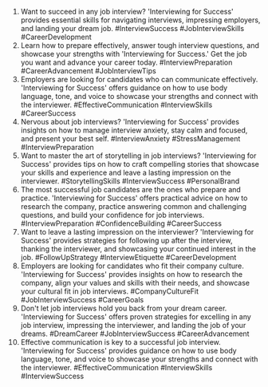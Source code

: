 1. Want to succeed in any job interview? 'Interviewing for Success' provides essential skills for navigating interviews, impressing employers, and landing your dream job. #InterviewSuccess #JobInterviewSkills #CareerDevelopment
2. Learn how to prepare effectively, answer tough interview questions, and showcase your strengths with 'Interviewing for Success.' Get the job you want and advance your career today. #InterviewPreparation #CareerAdvancement #JobInterviewTips
3. Employers are looking for candidates who can communicate effectively. 'Interviewing for Success' offers guidance on how to use body language, tone, and voice to showcase your strengths and connect with the interviewer. #EffectiveCommunication #InterviewSkills #CareerSuccess
4. Nervous about job interviews? 'Interviewing for Success' provides insights on how to manage interview anxiety, stay calm and focused, and present your best self. #InterviewAnxiety #StressManagement #InterviewPreparation
5. Want to master the art of storytelling in job interviews? 'Interviewing for Success' provides tips on how to craft compelling stories that showcase your skills and experience and leave a lasting impression on the interviewer. #StorytellingSkills #InterviewSuccess #PersonalBrand
6. The most successful job candidates are the ones who prepare and practice. 'Interviewing for Success' offers practical advice on how to research the company, practice answering common and challenging questions, and build your confidence for job interviews. #InterviewPreparation #ConfidenceBuilding #CareerSuccess
7. Want to leave a lasting impression on the interviewer? 'Interviewing for Success' provides strategies for following up after the interview, thanking the interviewer, and showcasing your continued interest in the job. #FollowUpStrategy #InterviewEtiquette #CareerDevelopment
8. Employers are looking for candidates who fit their company culture. 'Interviewing for Success' provides insights on how to research the company, align your values and skills with their needs, and showcase your cultural fit in job interviews. #CompanyCultureFit #JobInterviewSuccess #CareerGoals
9. Don't let job interviews hold you back from your dream career. 'Interviewing for Success' offers proven strategies for excelling in any job interview, impressing the interviewer, and landing the job of your dreams. #DreamCareer #JobInterviewSuccess #CareerAdvancement
10. Effective communication is key to a successful job interview. 'Interviewing for Success' provides guidance on how to use body language, tone, and voice to showcase your strengths and connect with the interviewer. #EffectiveCommunication #InterviewSkills #InterviewSuccess
